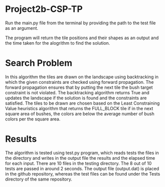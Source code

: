 # Project2b-CSP-TP

Run the main.py file from the terminal by providing the path to the test file as an argument.

The program will return the tile positions and their shapes as an output and the time taken for the alogrithm to find the solution.

# Search Problem
In this algorithm the tiles are drawn on the landscape using backtracking in which the given constraints are checked using forward propagation. The forward propagation ensures that by putting the next tile the bush target constraint is not violated. The backtracking algorithm returns True and updates the landscape if the solution is found and the constraints are satisfied. The tiles to be drawn are chosen based on the Least Constraining Value heuristics algorithm that returns the FULL_BLOCK tile if in the next square area of bushes, the colors are below the average number of bush colors per the square area.

# Results
The algorithm is tested using test.py program, which reads tests the files in the directory and writes in the output file the results and the elapsed time for each input. There are 10 files in the testing directory. The 8 out of 10 tests are passed in around 2 seconds. The output file (output.dat) is placed in the github repository, whereas the test files can be found under the Tests directory of the same repository.

